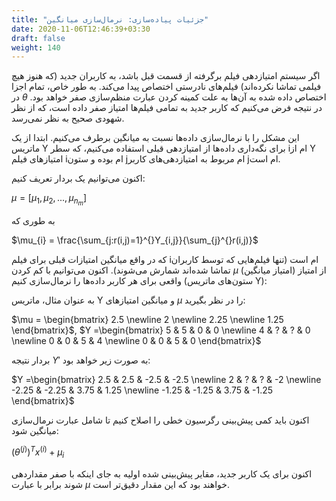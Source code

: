 ```yaml
---
title: "جزئیات پیاده‌سازی: نرمال‌سازی میانگین"
date: 2020-11-06T12:46:39+03:30
draft: false
weight: 140
---
```


اگر سیستم امتیازدهی فیلم برگرفته از قسمت قبل باشد، به کاربران جدید (که هنوز هیچ فیلمی تماشا نکرده‌اند) فیلم‌های نادرستی اختصاص پیدا می‌کند. به طور خاص، تمام اجزا در $\theta$ اختصاص داده شده به آن‌ها به علت کمینه کردن عبارت منظم‌سازی صفر خواهد بود. در نتیجه فرض می‌کنیم که کاربر جدید به تمامی فیلم‌ها امتیاز صفر داده است، که از نظر شهودی صحیح به نظر نمی‌رسد.

این مشکل را با نرمال‌سازی داده‌ها نسبت به میانگین برطرف می‌کنیم. ابتدا از یک ماتریس Y برای نگه‌داری داده‌ها از امتیازدهی قبلی استفاده می‌کنیم، که سطر iام از Y امتیازهای فیلم iام بوده و ستون jام مربوط به امتیازدهی‌های کاربر jام است.

اکنون می‌توانیم یک بردار تعریف کنیم:

$\mu =\left [ \mu_{1}, \mu_{2}, ..., \mu_{n_{m}} \right ]$

به طوری که

$\mu_{i} = \frac{\sum_{j:r(i,j)=1}^{}Y_{i,j}}{\sum_{j}^{}r(i,j)}$

که در واقع میانگین امتیازات قبلی برای فیلم iام است (تنها فیلم‌هایی که توسط کاربران تماشا شده‌اند شمارش می‌شوند). اکنون می‌توانیم با کم کردن $\mu$ (امتیاز میانگین) از امتیاز واقعی برای هر کاربر داده‌ها را نرمال‌سازی کنیم (ستون‌های ماتریس Y):

به عنوان مثال، ماتریس Y و میانگین امتیازهای $\mu$ را در نظر بگیرید:


$\mu = \begin{bmatrix} 2.5 \newline 2 \newline 2.25 \newline 1.25 \end{bmatrix}$, $Y =\begin{bmatrix} 5 & 5 & 0 & 0 \newline 4 & ? & ? & 0 \newline 0 & 0 & 5 & 4 \newline 0 & 0 & 5 & 0 \end{bmatrix}$

بردار نتیجه ${Y}'$ به صورت زیر خواهد بود:

$Y =\begin{bmatrix} 2.5 & 2.5 & -2.5 & -2.5 \newline 2 & ? & ? & -2 \newline -2.25 & -2.25 & 3.75 & 1.25 \newline -1.25 & -1.25 & 3.75 & -1.25 \end{bmatrix}$

اکنون باید کمی پیش‌بینی رگرسیون خطی را اصلاح کنیم تا شامل عبارت نرمال‌سازی میانگین شود:

$(\theta^{(j)})^{T}x^{(i)} + \mu_{i}$

اکنون برای یک کاربر جدید، مقایر پیش‌بینی شده اولیه به جای اینکه با صفر مقداردهی شوند برابر با عبارت $\mu$ خواهند بود که این مقدار دقیق‌تر است.